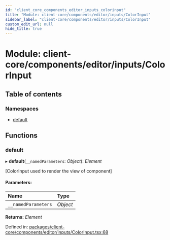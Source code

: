 ```yaml
---
id: "client_core_components_editor_inputs_colorinput"
title: "Module: client-core/components/editor/inputs/ColorInput"
sidebar_label: "client-core/components/editor/inputs/ColorInput"
custom_edit_url: null
hide_title: true
---
```


# Module: client-core/components/editor/inputs/ColorInput

## Table of contents

### Namespaces

- [default](client_core_components_editor_inputs_colorinput.default.md)

## Functions

### default

▸ **default**(`__namedParameters`: *Object*): *Element*

[ColorInput used to render the view of component]

#### Parameters:

Name | Type |
:------ | :------ |
`__namedParameters` | *Object* |

**Returns:** *Element*

Defined in: [packages/client-core/components/editor/inputs/ColorInput.tsx:68](https://github.com/xr3ngine/xr3ngine/blob/5c3dcaef1/packages/client-core/components/editor/inputs/ColorInput.tsx#L68)
